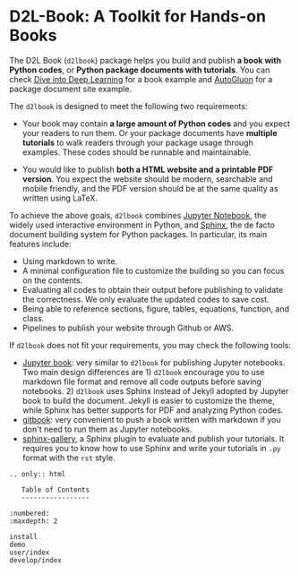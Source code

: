 # D2L-Book: A Toolkit for Hands-on Books

The D2L Book (`d2lbook`) package helps you build and publish **a book
with Python codes**, or **Python package documents with tutorials**. You can
check [Dive into Deep Learning](https://d2l.ai/) for a book
example and [AutoGluon](https://autogluon.mxnet.io/) for a package document site
example.

The `d2lbook` is designed to meet the following two requirements:

- Your book may contain **a large amount of Python codes** and you
  expect your readers to run them. Or your package documents have **multiple
  tutorials** to walk readers through your package usage through examples.
  These codes should be runnable and maintainable.

- You would like to publish **both a HTML website and a printable PDF
  version**. You expect the website should be modern, searchable and mobile
  friendly, and the PDF version should be at the same quality as written using LaTeX.


To achieve the above goals, `d2lbook` combines
[Jupyter Notebook](https://jupyter.org/), the widely used interactive
environment in Python, and [Sphinx](http://www.sphinx-doc.org/en/master/), the
de facto document building system for Python packages. In particular, its main
features include:

- Using markdown to write.
- A minimal configuration file to customize the building so you can focus on the
  contents.
- Evaluating all codes to obtain their output before publishing to validate the
  correctness. We only evaluate the updated codes to save cost.
- Being able to reference sections, figure, tables, equations, function, and
  class.
- Pipelines to publish your website through Github or AWS.

If `d2lbook` does not fit your requirements, you may check the following tools:

- [Jupyter book](https://jupyterbook.org/intro): very similar to `d2lbook` for
  publishing Jupyter notebooks. Two main design differences are 1) `d2lbook`
  encourage you to use markdown file format and remove all code outputs before
  saving notebooks. 2) `d2lbook` uses Sphinx instead of Jekyll adopted by
  Jupyter book to build the document.
  Jekyll is easier to customize the theme, while Sphinx has better supports for PDF and analyzing Python codes.
- [gitbook](https://www.gitbook.com/): very convenient to push a book written
  with markdown if you don't need to run them as Jupyter notebooks.
- [sphinx-gallery](https://sphinx-gallery.github.io/stable/index.html), a Sphinx
  plugin to evaluate and publish your tutorials. It requires you to know how
  to use Sphinx and write your tutorials in `.py` format with the `rst` style.


```eval_rst
.. only:: html

   Table of Contents
   -----------------
```

```toc
:numbered:
:maxdepth: 2

install
demo
user/index
develop/index
```
